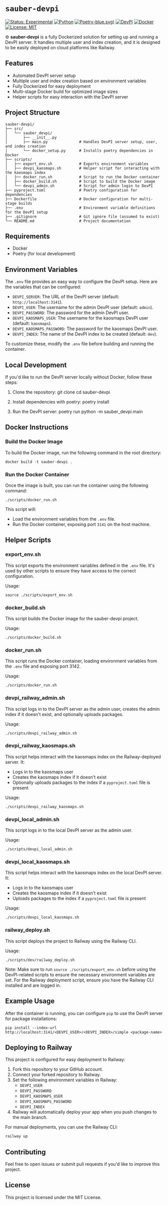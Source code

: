 # `sauber-devpi`

[![Status: Experimental](https://img.shields.io/badge/Status-Experimental-yellow.svg)](https://github.com/kaosmaps/sauber-devpi)
[![Python](https://img.shields.io/badge/python-3.12-blue.svg)](https://www.python.org/downloads/)
[![Poetry](https://img.shields.io/badge/poetry-1.8.3)-blue.svg)](https://python-poetry.org/)
[![DevPI](https://img.shields.io/badge/DevPI-6.13.0-green.svg)](https://devpi.net/)
[![Docker](https://img.shields.io/badge/docker-27.2.0-blue.svg)](https://www.docker.com/)
[![License: MIT](https://img.shields.io/badge/License-MIT-yellow.svg)](https://opensource.org/licenses/MIT)

⚙️ **sauber-devpi** is a fully Dockerized solution for setting up and running a DevPI server. It handles multiple user and index creation, and it is designed to be easily deployed on cloud platforms like Railway.

## Features
- Automated DevPI server setup
- Multiple user and index creation based on environment variables
- Fully Dockerized for easy deployment
- Multi-stage Docker build for optimized image sizes
- Helper scripts for easy interaction with the DevPI server

## Project Structure

```
sauber-devpi/
├── src/
│   └── sauber_devpi/
│       ├── __init__.py
│       ├── main.py              # Handles DevPI server setup, user, and index creation
│       └── docker_setup.py      # Installs poetry dependencies in Docker
├── scripts/
│   ├── export_env.sh            # Exports environment variables
│   ├── devpi_kaosmaps.sh        # Helper script for interacting with the kaosmaps index
│   ├── docker_run.sh            # Script to run the Docker container
│   ├── docker_build.sh          # Script to build the Docker image
│   └── devpi_admin.sh           # Script for admin login to DevPI
├── pyproject.toml               # Poetry configuration for dependencies
├── Dockerfile                   # Docker configuration for multi-stage builds
├── .env                         # Environment variable definitions for the DevPI setup
├── .gitignore                   # Git ignore file (assumed to exist)
└── README.md                    # Project documentation
```

## Requirements

- Docker
- Poetry (for local development)

## Environment Variables

The `.env` file provides an easy way to configure the DevPI setup. Here are the variables that can be configured:

- `DEVPI_SERVER`: The URL of the DevPI server (default: `http://localhost:3141`).
- `DEVPI_USER`: The username for the admin DevPI user (default: `admin`).
- `DEVPI_PASSWORD`: The password for the admin DevPI user.
- `DEVPI_KAOSMAPS_USER`: The username for the kaosmaps DevPI user (default: `kaosmaps`).
- `DEVPI_KAOSMAPS_PASSWORD`: The password for the kaosmaps DevPI user.
- `DEVPI_INDEX`: The name of the DevPI index to be created (default: `dev`).

To customize these, modify the `.env` file before building and running the container.

## Local Development

If you'd like to run the DevPI server locally without Docker, follow these steps:

1. Clone the repository:
   git clone <repository-url>
   cd sauber-devpi

2. Install dependencies with poetry:
   poetry install

3. Run the DevPI server:
   poetry run python -m sauber_devpi.main

## Docker Instructions

### Build the Docker Image

To build the Docker image, run the following command in the root directory:

```
docker build -t sauber-devpi .
```

### Run the Docker Container

Once the image is built, you can run the container using the following command:

```
./scripts/docker_run.sh
```

This script will:
- Load the environment variables from the `.env` file.
- Run the Docker container, exposing port `3141` on the host machine.

## Helper Scripts

### export_env.sh

This script exports the environment variables defined in the `.env` file. It's used by other scripts to ensure they have access to the correct configuration.

Usage:
```
source ./scripts/export_env.sh
```

### docker_build.sh

This script builds the Docker image for the sauber-devpi project.

Usage:
```
./scripts/docker_build.sh
```

### docker_run.sh

This script runs the Docker container, loading environment variables from the `.env` file and exposing port 3142.

Usage:
```
./scripts/docker_run.sh
```

### devpi_railway_admin.sh

This script logs in to the DevPI server as the admin user, creates the admin index if it doesn't exist, and optionally uploads packages.

Usage:
```
./scripts/devpi_railway_admin.sh
```

### devpi_railway_kaosmaps.sh

This script helps interact with the kaosmaps index on the Railway-deployed server. It:
- Logs in to the kaosmaps user
- Creates the kaosmaps index if it doesn't exist
- Optionally uploads packages to the index if a `pyproject.toml` file is present

Usage:
```
./scripts/devpi_railway_kaosmaps.sh
```

### devpi_local_admin.sh

This script logs in to the local DevPI server as the admin user.

Usage:
```
./scripts/devpi_local_admin.sh
```

### devpi_local_kaosmaps.sh

This script helps interact with the kaosmaps index on the local DevPI server. It:
- Logs in to the kaosmaps user
- Creates the kaosmaps index if it doesn't exist
- Uploads packages to the index if a `pyproject.toml` file is present

Usage:
```
./scripts/devpi_local_kaosmaps.sh
```

### railway_deploy.sh

This script deploys the project to Railway using the Railway CLI.

Usage:
```
./scripts/dev/railway_deploy.sh
```

Note: Make sure to run `source ./scripts/export_env.sh` before using the DevPI-related scripts to ensure the necessary environment variables are set. For the Railway deployment script, ensure you have the Railway CLI installed and are logged in.

## Example Usage

After the container is running, you can configure `pip` to use the DevPI server for package installations:

```
pip install --index-url http://localhost:3141/<DEVPI_USER>/<DEVPI_INDEX>/simple <package-name>
```

## Deploying to Railway

This project is configured for easy deployment to Railway:

1. Fork this repository to your GitHub account.
2. Connect your forked repository to Railway.
3. Set the following environment variables in Railway:
   - `DEVPI_USER`
   - `DEVPI_PASSWORD`
   - `DEVPI_KAOSMAPS_USER`
   - `DEVPI_KAOSMAPS_PASSWORD`
   - `DEVPI_INDEX`
4. Railway will automatically deploy your app when you push changes to the main branch.

For manual deployments, you can use the Railway CLI:

```bash
railway up
```

## Contributing

Feel free to open issues or submit pull requests if you'd like to improve this project.

## License

This project is licensed under the MIT License.
